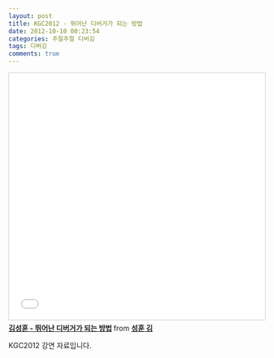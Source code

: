 ```yaml
---
layout: post
title: KGC2012 - 뛰어난 디버거가 되는 방법
date: 2012-10-10 00:23:54
categories: 주절주절 디버깅
tags: 디버깅
comments: true
---
```


<iframe src="//www.slideshare.net/slideshow/embed_code/key/dyplms6OiQiIJC" width="595" height="485" frameborder="0" marginwidth="0" marginheight="0" scrolling="no" style="border:1px solid #CCC; border-width:1px; margin-bottom:5px; max-width: 100%;" allowfullscreen> </iframe> <div style="margin-bottom:5px"> <strong> <a href="//www.slideshare.net/elky84/ss-14665682" title="김성훈 - 뛰어난 디버거가 되는 방법" target="_blank">김성훈 - 뛰어난 디버거가 되는 방법</a> </strong> from <strong><a target="_blank" href="//www.slideshare.net/elky84">성훈 김</a></strong> </div>

KGC2012 강연 자료입니다.